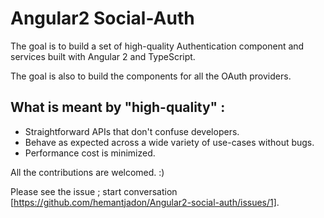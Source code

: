# Angular2 Social-Auth

The goal is to build a set of high-quality Authentication component and services built with Angular 2 and TypeScript.

The goal is also to build the components for all the OAuth providers.

## What is meant by "high-quality" : 
  * Straightforward APIs that don't confuse developers.
  * Behave as expected across a wide variety of use-cases without bugs.
  * Performance cost is minimized.

All the contributions are welcomed. :)

Please see the issue ; start conversation [https://github.com/hemantjadon/Angular2-social-auth/issues/1].
